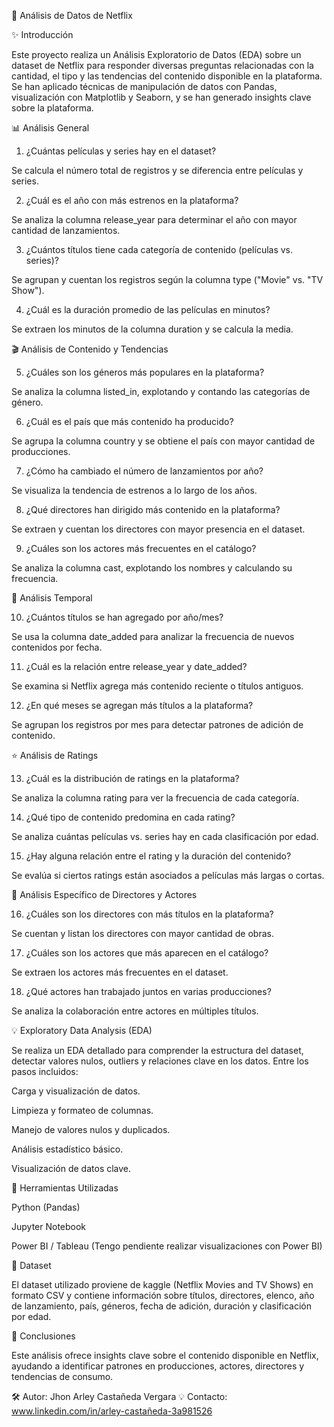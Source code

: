 🌟 Análisis de Datos de Netflix

✨ Introducción

Este proyecto realiza un Análisis Exploratorio de Datos (EDA) sobre un dataset de Netflix para responder diversas preguntas relacionadas con la cantidad, el tipo y las tendencias del contenido disponible en la plataforma. Se han aplicado técnicas de manipulación de datos con Pandas, visualización con Matplotlib y Seaborn, y se han generado insights clave sobre la plataforma.

📊 Análisis General

1. ¿Cuántas películas y series hay en el dataset?

Se calcula el número total de registros y se diferencia entre películas y series.

2. ¿Cuál es el año con más estrenos en la plataforma?

Se analiza la columna release_year para determinar el año con mayor cantidad de lanzamientos.

3. ¿Cuántos títulos tiene cada categoría de contenido (películas vs. series)?

Se agrupan y cuentan los registros según la columna type ("Movie" vs. "TV Show").

4. ¿Cuál es la duración promedio de las películas en minutos?

Se extraen los minutos de la columna duration y se calcula la media.

🎬 Análisis de Contenido y Tendencias

5. ¿Cuáles son los géneros más populares en la plataforma?

Se analiza la columna listed_in, explotando y contando las categorías de género.

6. ¿Cuál es el país que más contenido ha producido?

Se agrupa la columna country y se obtiene el país con mayor cantidad de producciones.

7. ¿Cómo ha cambiado el número de lanzamientos por año?

Se visualiza la tendencia de estrenos a lo largo de los años.

8. ¿Qué directores han dirigido más contenido en la plataforma?

Se extraen y cuentan los directores con mayor presencia en el dataset.

9. ¿Cuáles son los actores más frecuentes en el catálogo?

Se analiza la columna cast, explotando los nombres y calculando su frecuencia.

📅 Análisis Temporal

10. ¿Cuántos títulos se han agregado por año/mes?

Se usa la columna date_added para analizar la frecuencia de nuevos contenidos por fecha.

11. ¿Cuál es la relación entre release_year y date_added?

Se examina si Netflix agrega más contenido reciente o títulos antiguos.

12. ¿En qué meses se agregan más títulos a la plataforma?

Se agrupan los registros por mes para detectar patrones de adición de contenido.

⭐ Análisis de Ratings

13. ¿Cuál es la distribución de ratings en la plataforma?

Se analiza la columna rating para ver la frecuencia de cada categoría.

14. ¿Qué tipo de contenido predomina en cada rating?

Se analiza cuántas películas vs. series hay en cada clasificación por edad.

15. ¿Hay alguna relación entre el rating y la duración del contenido?

Se evalúa si ciertos ratings están asociados a películas más largas o cortas.

🔎 Análisis Específico de Directores y Actores

16. ¿Cuáles son los directores con más títulos en la plataforma?

Se cuentan y listan los directores con mayor cantidad de obras.

17. ¿Cuáles son los actores que más aparecen en el catálogo?

Se extraen los actores más frecuentes en el dataset.

18. ¿Qué actores han trabajado juntos en varias producciones?

Se analiza la colaboración entre actores en múltiples títulos.

💡 Exploratory Data Analysis (EDA)

Se realiza un EDA detallado para comprender la estructura del dataset, detectar valores nulos, outliers y relaciones clave en los datos. Entre los pasos incluidos:

Carga y visualización de datos.

Limpieza y formateo de columnas.

Manejo de valores nulos y duplicados.

Análisis estadístico básico.

Visualización de datos clave.

🔧 Herramientas Utilizadas

Python (Pandas)

Jupyter Notebook 

Power BI / Tableau (Tengo pendiente realizar visualizaciones con Power BI)

📄 Dataset

El dataset utilizado proviene de kaggle (Netflix Movies and TV Shows) en formato CSV y contiene información sobre títulos, directores, elenco, año de lanzamiento, país, géneros, fecha de adición, duración y clasificación por edad.

📖 Conclusiones

Este análisis ofrece insights clave sobre el contenido disponible en Netflix, ayudando a identificar patrones en producciones, actores, directores y tendencias de consumo.

🛠️ Autor: Jhon Arley Castañeda Vergara
💡 Contacto:  www.linkedin.com/in/arley-castañeda-3a981526
